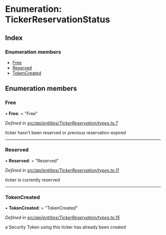 # Enumeration: TickerReservationStatus

## Index

### Enumeration members

* [Free](tickerreservationstatus.md#free)
* [Reserved](tickerreservationstatus.md#reserved)
* [TokenCreated](tickerreservationstatus.md#tokencreated)

## Enumeration members

###  Free

• **Free**: = "Free"

*Defined in [src/api/entities/TickerReservation/types.ts:7](https://github.com/PolymathNetwork/polymesh-sdk/blob/cfab557b/src/api/entities/TickerReservation/types.ts#L7)*

ticker hasn't been reserved or previous reservation expired

___

###  Reserved

• **Reserved**: = "Reserved"

*Defined in [src/api/entities/TickerReservation/types.ts:11](https://github.com/PolymathNetwork/polymesh-sdk/blob/cfab557b/src/api/entities/TickerReservation/types.ts#L11)*

ticker is currently reserved

___

###  TokenCreated

• **TokenCreated**: = "TokenCreated"

*Defined in [src/api/entities/TickerReservation/types.ts:15](https://github.com/PolymathNetwork/polymesh-sdk/blob/cfab557b/src/api/entities/TickerReservation/types.ts#L15)*

a Security Token using this ticker has already been created
